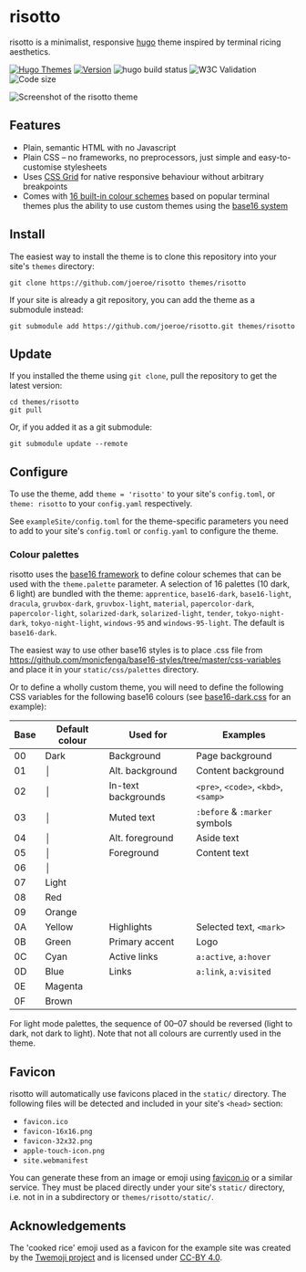 # risotto

risotto is a minimalist, responsive [hugo](https://gohugo.io) theme inspired by terminal ricing aesthetics.

[![Hugo Themes](https://img.shields.io/badge/Hugo_Themes-risotto-blue?logo=hugo)](https://themes.gohugo.io/themes/risotto/)
[![Version](https://img.shields.io/badge/semver-v0.3.0-blue)](https://semver.org)
![hugo build status](https://github.com/joeroe/risotto/actions/workflows/hugo-build-exampleSite.yml/badge.svg)
![W3C Validation](https://img.shields.io/w3c-validation/html?targetUrl=https%3A%2F%2Frisotto.joeroe.io)
![Code size](https://img.shields.io/github/languages/code-size/joeroe/risotto)

![Screenshot of the risotto theme](https://raw.githubusercontent.com/joeroe/risotto/master/images/screenshot.png)

## Features

* Plain, semantic HTML with no Javascript
* Plain CSS – no frameworks, no preprocessors, just simple and easy-to-customise stylesheets
* Uses [CSS Grid](https://developer.mozilla.org/en-US/docs/Web/CSS/CSS_grid_layout) for native responsive behaviour without arbitrary breakpoints
* Comes with [16 built-in colour schemes](#colour-palettes) based on popular terminal themes plus the ability to use custom themes using the [base16 system](https://github.com/monicfenga/base16-styles)

## Install

The easiest way to install the theme is to clone this repository into your site's `themes` directory:

```shell
git clone https://github.com/joeroe/risotto themes/risotto
```

If your site is already a git repository, you can add the theme as a submodule instead:

```shell
git submodule add https://github.com/joeroe/risotto.git themes/risotto
```

## Update

If you installed the theme using `git clone`, pull the repository to get the latest version:

```shell
cd themes/risotto
git pull
```

Or, if you added it as a git submodule:

```shell
git submodule update --remote
```

## Configure

To use the theme, add `theme = 'risotto'` to your site's `config.toml`, or `theme: risotto` to your `config.yaml` respectively.

See `exampleSite/config.toml` for the theme-specific parameters you need to add to your site's `config.toml` or `config.yaml` to configure the theme.

### Colour palettes

risotto uses the [base16 framework](https://github.com/chriskempson/base16) to define colour schemes that can be used with the `theme.palette` parameter.
A selection of 16 palettes (10 dark, 6 light) are bundled with the theme: `apprentice`, `base16-dark`, `base16-light`, `dracula`, `gruvbox-dark`, `gruvbox-light`, `material`, `papercolor-dark`, `papercolor-light`, `solarized-dark`, `solarized-light`, `tender`, `tokyo-night-dark`, `tokyo-night-light`, `windows-95` and `windows-95-light`.
The default is `base16-dark`.

<!-- TODO: add screenshots of default themes -->

The easiest way to use other base16 styles is to place .css file from https://github.com/monicfenga/base16-styles/tree/master/css-variables and place it in your `static/css/palettes` directory.

Or to define a wholly custom theme, you will need to define the following CSS variables for the following base16 colours (see [base16-dark.css](blob/main/static/css/palettes/base16-dark.css) for an example):

| Base | Default colour | Used for | Examples |
| ---- | -------------- | -------- | -------- |
| 00   | Dark           | Background | Page background          |
| 01   | │              | Alt. background | Content background          |
| 02   | │              | In-text backgrounds | `<pre>`, `<code>`, `<kbd>`, `<samp>` |
| 03   | │              | Muted text | `:before` & `:marker` symbols |
| 04   | │              | Alt. foreground | Aside text          |
| 05   | │              | Foreground         | Content text         |
| 06   | │              |          |          |
| 07   | Light          |          |          |
| 08   | Red            |          |          |
| 09   | Orange         |          |          |
| 0A   | Yellow         | Highlights | Selected text, `<mark>` |
| 0B   | Green          | Primary accent | Logo          |
| 0C   | Cyan           | Active links | `a:active`, `a:hover`         |
| 0D   | Blue           | Links    | `a:link`, `a:visited`         |
| 0E   | Magenta        |          |          |
| 0F   | Brown          |          |          |

For light mode palettes, the sequence of 00–07 should be reversed (light to dark, not dark to light).
Note that not all colours are currently used in the theme.

## Favicon

risotto will automatically use favicons placed in the `static/` directory.
The following files will be detected and included in your site's `<head>` section:

* `favicon.ico`
* `favicon-16x16.png`
* `favicon-32x32.png`
* `apple-touch-icon.png`
* `site.webmanifest`

You can generate these from an image or emoji using [favicon.io](https://favicon.io/) or a similar service.
They must be placed directly under your site's `static/` directory, i.e. not in in a subdirectory or `themes/risotto/static/`.

## Acknowledgements

The 'cooked rice' emoji used as a favicon for the example site was created by the [Twemoji project](https://twemoji.twitter.com/) and is licensed under [CC-BY 4.0](https://creativecommons.org/licenses/by/4.0/).
